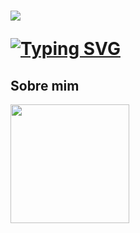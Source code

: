 <h1 allign="center">
<img src= https://capsule-render.vercel.app/api?type=waving&height=300&color=487eef&text=JoãoT-dev&section=header&reversal=false&textBg=false&fontAlign=50&fontSize=75>


<a href="https://git.io/typing-svg"><img src="https://readme-typing-svg.herokuapp.com?font=inter&duration=3000&pause=1500&color=487EEF&center=true&vCenter=true&random=true&width=435&lines=Network+monitoring+%7C+Cloud" alt="Typing SVG" /></a>

## Sobre mim

<img allign="right" height="190" src="![Imagens De Pokemon](https://github.com/user-attachments/assets/a0003193-7944-448c-9a18-7393a6b2fd76)">

